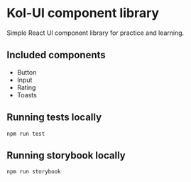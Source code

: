 # Kol-UI component library

Simple React UI component library for practice and learning.

## Included components

- Button
- Input
- Rating
- Toasts

## Running tests locally

`npm run test`

## Running storybook locally

`npm run storybook`
